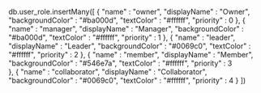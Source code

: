 db.user_role.insertMany([
  {
    "name" : "owner",
    "displayName" : "Owner",
    "backgroundColor" : "#ba000d",
    "textColor" : "#ffffff",
    "priority" : 0
  },
  {
    "name" : "manager",
    "displayName" : "Manager",
    "backgroundColor" : "#ba000d",
    "textColor" : "#ffffff",
    "priority" : 1
  },
  {
    "name" : "leader",
    "displayName" : "Leader",
    "backgroundColor" : "#0069c0",
    "textColor" : "#ffffff",
    "priority" : 2
  },
  {
    "name" : "member",
    "displayName" : "Member",
    "backgroundColor" : "#546e7a",
    "textColor" : "#ffffff",
    "priority" : 3  
  },
  {
    "name" : "collaborator",
    "displayName" : "Collaborator",
    "backgroundColor" : "#0069c0",
    "textColor" : "#ffffff",
    "priority" : 4
  }
])
